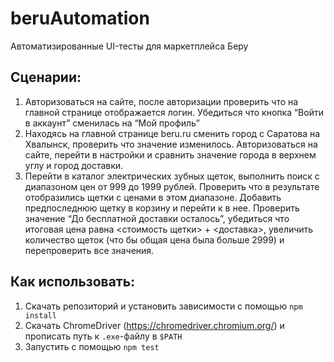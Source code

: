 # beruAutomation
Автоматизированные UI-тесты для маркетплейса Беру

## Сценарии:
1. Авторизоваться на сайте, после авторизации проверить что на главной странице отображается логин. Убедиться что кнопка “Войти в аккаунт” сменилась на “Мой профиль”
2. Находясь на главной странице beru.ru сменить город с Саратова на Хвалынск, проверить что значение изменилось.  Авторизоваться на сайте, перейти в настройки и сравнить значение города в верхнем углу и город доставки.
3. Перейти в каталог электрических зубных щеток, выполнить поиск с диапазоном цен от 999 до 1999 рублей. Проверить что в результате отобразились щетки с ценами в этом диапазоне. Добавить предпоследнюю щетку в корзину и перейти к в нее. Проверить значение “До бесплатной доставки осталось”, убедиться что итоговая цена равна <стоимость щетки> + <доставка>, увеличить количество щеток (что бы общая цена была больше 2999) и перепроверить все значения.

## Как использовать:
1. Скачать репозиторий и установить зависимости с помощью `npm install`
2. Скачать ChromeDriver (https://chromedriver.chromium.org/) и прописать путь к `.exe`-файлу в `$PATH`
3. Запустить с помощью `npm test`

